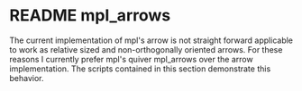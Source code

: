 # README mpl_arrows

The current implementation of mpl's arrow is not straight forward applicable
to work as relative sized and non-orthogonally oriented arrows.
For these reasons I currently prefer mpl's quiver mpl_arrows
over the arrow implementation. The scripts contained in this section
demonstrate this behavior.
